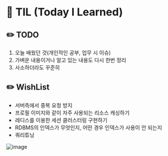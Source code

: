 # 📝 TIL (Today I Learned) 

## ✏️ TODO
1. 오늘 배웠던 것(개인적인 공부, 업무 시 이슈)
2. 가벼운 내용이거나 알고 있는 내용도 다시 한번 정리
3. 사소하더라도 꾸준히

## ✏️ WishList
- 서버측에서 중복 요청 방지
- 프로필 이미지와 같이 자주 사용되는 리소스 캐싱하기
- 레디스를 이용한 세션 클러스터링 구현하기
- RDBMS의 인덱스가 무엇인지, 어떤 경우 인덱스가 사용이 안 되는지
- 쿼리튜닝

![image](https://github.com/shin-je-woo/TIL/assets/39439576/00fbf9d9-e122-4716-b036-f843430d6f67)
